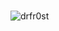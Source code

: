 <br/>
<p><img align="center" src="https://github-readme-stats.vercel.app/api/top-langs?username=drfr0st&show_icons=true&locale=en&layout=compact" alt="drfr0st" /></p>
